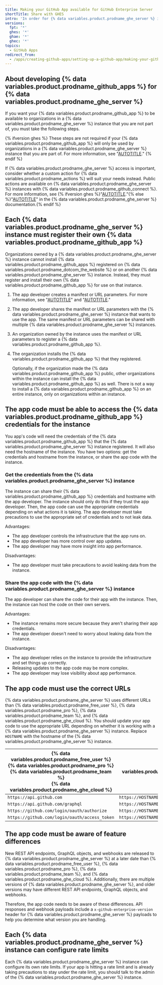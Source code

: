 ```yaml
---
title: Making your GitHub App available for GitHub Enterprise Server
shortTitle: Share with GHES
intro: 'In order for {% data variables.product.prodname_ghe_server %} instances to use your {% data variables.product.prodname_github_app %}, you must take some additional steps.'
versions:
  fpt: '*'
  ghes: '*'
  ghae: '*'
  ghec: '*'
topics:
  - GitHub Apps
redirect_from:
  - /apps/creating-github-apps/setting-up-a-github-app/making-your-github-app-available-for-github-enterprise-server
---
```


## About developing {% data variables.product.prodname_github_apps %} for {% data variables.product.prodname_ghe_server %}

If you want your {% data variables.product.prodname_github_app %} to be available to organizations in a {% data variables.product.prodname_ghe_server %} instance that you are not part of, you must take the following steps.

{% ifversion ghes %}
These steps are not required if your {% data variables.product.prodname_github_app %} will only be used by organizations in a {% data variables.product.prodname_ghe_server %} instance that you are part of. For more information, see "[AUTOTITLE](/apps/maintaining-github-apps/installing-your-own-github-app)."
{% endif %}

If {% data variables.product.prodname_ghe_server %} access is important, consider whether a custom action for {% data variables.product.prodname_actions %} will suit your needs instead. Public actions are available on {% data variables.product.prodname_ghe_server %} instances with {% data variables.product.prodname_github_connect %}. For more information, see {% ifversion ghes %}"[AUTOTITLE](/admin/github-actions/managing-access-to-actions-from-githubcom/enabling-automatic-access-to-githubcom-actions-using-github-connect)."{% else %}"[AUTOTITLE](/enterprise-server@latest/admin/github-actions/managing-access-to-actions-from-githubcom/enabling-automatic-access-to-githubcom-actions-using-github-connect)" in the  {% data variables.product.prodname_ghe_server %} documentation.{% endif %}

## Each {% data variables.product.prodname_ghe_server %} instance must register their own {% data variables.product.prodname_github_app %}

Organizations owned by a {% data variables.product.prodname_ghe_server %} instance cannot install {% data variables.product.prodname_github_apps %} registered on {% data variables.product.prodname_dotcom_the_website %} or on another {% data variables.product.prodname_ghe_server %} instance. Instead, they must register and install their own {% data variables.product.prodname_github_app %} for use on that instance.

1. The app developer creates a manifest or URL parameters. For more information, see "[AUTOTITLE](/apps/creating-github-apps/setting-up-a-github-app/creating-a-github-app-from-a-manifest)" and "[AUTOTITLE](/apps/creating-github-apps/setting-up-a-github-app/creating-a-github-app-using-url-parameters)."
1. The app developer shares the manifest or URL parameters with the {% data variables.product.prodname_ghe_server %} instance that wants to use the app. The same manifest or URL parameters can be shared with multiple {% data variables.product.prodname_ghe_server %} instances.
1. An organization owned by the instance uses the manifest or URL parameters to register a {% data variables.product.prodname_github_app %}.
1. The organization installs the {% data variables.product.prodname_github_app %} that they registered.

   Optionally, if the organization made the {% data variables.product.prodname_github_app %} public, other organizations within the instance can install the {% data variables.product.prodname_github_app %} as well. There is not a way to install a {% data variables.product.prodname_github_app %} on an entire instance, only on organizations within an instance.

## The app code must be able to access the {% data variables.product.prodname_github_app %} credentials for the instance

You app's code will need the credentials of the {% data variables.product.prodname_github_app %} that the {% data variables.product.prodname_ghe_server %} instance registered. It will also need the hostname of the instance. You have two options: get the credentials and hostname from the instance, or share the app code with the instance.

### Get the credentials from the {% data variables.product.prodname_ghe_server %} instance

The instance can share their {% data variables.product.prodname_github_app %} credentials and hostname with the app developer. The instance should only do this if they trust the app developer. Then, the app code can use the appropriate credentials depending on what actions it is taking. The app developer must take precautions to use the appropriate set of credentials and to not leak data.

Advantages:

- The app developer controls the infrastructure that the app runs on.
- The app developer has more control over app updates.
- The app developer may have more insight into app performance.

Disadvantages:

- The app developer must take precautions to avoid leaking data from the instance.

### Share the app code with the {% data variables.product.prodname_ghe_server %} instance

The app developer can share the code for their app with the instance. Then, the instance can host the code on their own servers.

Advantages:

- The instance remains more secure because they aren't sharing their app credentials.
- The app developer doesn't need to worry about leaking data from the instance.

Disadvantages:

- The app developer relies on the instance to provide the infrastructure and set things up correctly.
- Releasing updates to the app code may be more complex.
- The app developer may lose visibility about app performance.

## The app code must use the correct URLs

{% data variables.product.prodname_ghe_server %} uses different URLs than {% data variables.product.prodname_free_user %}, {% data variables.product.prodname_pro %}, {% data variables.product.prodname_team %}, and {% data variables.product.prodname_ghe_cloud %}. You should update your app code to use the appropriate URL depending on whether it is working with a {% data variables.product.prodname_ghe_server %} instance. Replace `HOSTNAME` with the hostname of the {% data variables.product.prodname_ghe_server %} instance.

{% data variables.product.prodname_free_user %}<br>{% data variables.product.prodname_pro %}<br>{% data variables.product.prodname_team %}<br>{% data variables.product.prodname_ghe_cloud %} | {% data variables.product.prodname_ghe_server %}
--- | ---
`https://api.github.com` | `https://HOSTNAME/api/v3`
`https://api.github.com/graphql` | `https://HOSTNAME/api/v3/graphql`
`https://github.com/login/oauth/authorize` | `https://HOSTNAME/login/oauth/authorize`
`https://github.com/login/oauth/access_token` | `https://HOSTNAME/login/oauth/access_token`

## The app code must be aware of feature differences

New REST API endpoints, GraphQL objects, and webhooks are released to {% data variables.product.prodname_ghe_server %} at a later date than {% data variables.product.prodname_free_user %}, {% data variables.product.prodname_pro %}, {% data variables.product.prodname_team %}, and {% data variables.product.prodname_ghe_cloud %}. Additionally, there are multiple versions of {% data variables.product.prodname_ghe_server %}, and older versions may have different REST API endpoints, GraphQL objects, and webhooks.

Therefore, the app code needs to be aware of these differences. API responses and webhook payloads include a `x-github-enterprise-version` header for {% data variables.product.prodname_ghe_server %} payloads to help you determine what version you are handling.

## Each {% data variables.product.prodname_ghe_server %} instance can configure rate limits

Each {% data variables.product.prodname_ghe_server %} instance can configure its own rate limits. If your app is hitting a rate limit and is already taking precautions to stay under the rate limit, you should talk to the admin of the {% data variables.product.prodname_ghe_server %} instance.

